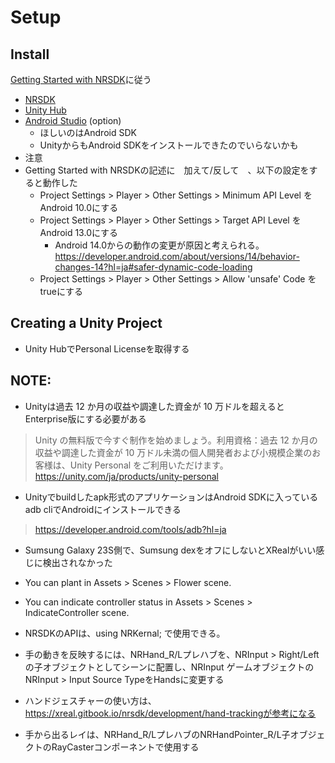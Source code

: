 # Setup

## Install
[Getting Started with NRSDK]に従う

- [NRSDK](https://developer.xreal.com/download)
- [Unity Hub](https://unity.com/ja/download)
- [Android Studio](https://developer.android.com/studio?hl=ja) (option)
  - ほしいのはAndroid SDK
  - UnityからもAndroid SDKをインストールできたのでいらないかも
- 注意
- Getting Started with NRSDKの記述に　加えて/反して　、以下の設定をすると動作した
  - Project Settings > Player > Other Settings > Minimum API Level をAndroid 10.0にする
  - Project Settings > Player > Other Settings > Target API Level をAndroid 13.0にする
    - Android 14.0からの動作の変更が原因と考えられる。https://developer.android.com/about/versions/14/behavior-changes-14?hl=ja#safer-dynamic-code-loading
  - Project Settings > Player > Other Settings > Allow 'unsafe' Code をtrueにする

[Getting Started with NRSDK]: https://xreal.gitbook.io/nrsdk/nrsdk-fundamentals/quickstart-for-android#configure-adapted-devices-optional

## Creating a Unity Project

- Unity HubでPersonal Licenseを取得する

## NOTE:

- Unityは過去 12 か月の収益や調達した資金が 10 万ドルを超えるとEnterprise版にする必要がある

> Unity の無料版で今すぐ制作を始めましょう。利用資格：過去 12 か月の収益や調達した資金が 10 万ドル未満の個人開発者および小規模企業のお客様は、Unity Personal をご利用いただけます。
> https://unity.com/ja/products/unity-personal

- Unityでbuildしたapk形式のアプリケーションはAndroid SDKに入っているadb cliでAndroidにインストールできる

> https://developer.android.com/tools/adb?hl=ja

- Sumsung Galaxy 23S側で、Sumsung dexをオフにしないとXRealがいい感じに検出されなかった

- You can plant in Assets > Scenes > Flower scene.
- You can indicate controller status in Assets > Scenes > IndicateController scene.

- NRSDKのAPIは、using NRKernal; で使用できる。
- 手の動きを反映するには、NRHand_R/Lプレハブを、NRInput > Right/Left の子オブジェクトとしてシーンに配置し、NRInput  ゲームオブジェクトのNRInput > Input Source TypeをHandsに変更する
- ハンドジェスチャーの使い方は、https://xreal.gitbook.io/nrsdk/development/hand-trackingが参考になる
- 手から出るレイは、NRHand_R/LプレハブのNRHandPointer_R/L子オブジェクトのRayCasterコンポーネントで使用する
